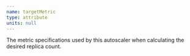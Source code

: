 ```yaml
---
name: targetMetric
type: attribute
units: null
---
```


The metric specifications used by this autoscaler when calculating the desired replica count.